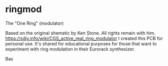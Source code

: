 # ringmod
The "One Ring" (modulator)

Based on the original shematic by Ken Stone. All rights remain with him. https://sdiy.info/wiki/CGS_active_real_ring_modulator
I created this PCB for personal use. It's shared for educational purposes for those that want to experiment with ring modulation in their Eurorack synthesizer.


Bas
